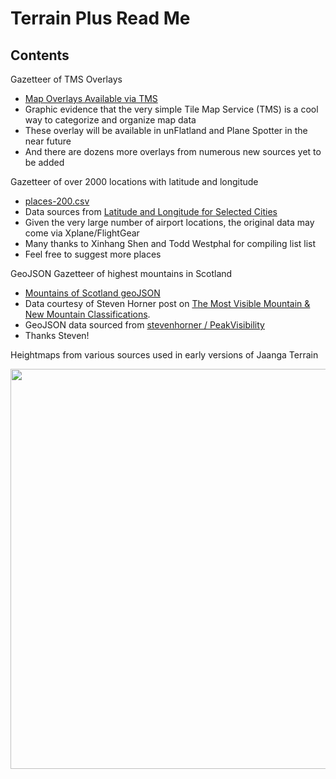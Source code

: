 Terrain Plus Read Me
====================

## Contents

Gazetteer of TMS Overlays

* [Map Overlays Available via TMS]( http://jaanga.github.io/terrain-plus/cookbook/gazetteer-overlays/r1/gazetteer-overlays-r1.html )
* Graphic evidence that the very simple Tile Map Service (TMS) is a cool way to categorize and organize map data
* These overlay will be available in unFlatland and Plane Spotter in the near future
* And there are dozens more overlays from numerous new sources yet to be added



Gazetteer of over 2000 locations with latitude and longitude  

* [places-200.csv]( https://github.com/jaanga/terrain-plus/blob/gh-pages/gazetteer/places-2000.csv )  
* Data sources from [Latitude and Longitude for Selected Cities]( http://www.golombek.com/locations.html )
* Given the very large number of airport locations, the original data may come via Xplane/FlightGear 
* Many thanks to Xinhang Shen and Todd Westphal for compiling list list
* Feel free to suggest more places

GeoJSON Gazetteer of highest mountains in Scotland  

* [Mountains of Scotland geoJSON]( http://jaanga.github.io/terrain-plus/gazetteer-geojson/horners.geojson )
* Data courtesy of Steven Horner post on
[The Most Visible Mountain & New Mountain Classifications]( http://stevenhorner.com/blog/2013/11/09/the-most-visible-mountain-and-new-mountain-classifications/ ).  
* GeoJSON data sourced from [stevenhorner / PeakVisibility]( https://github.com/stevenhorner/PeakVisibility/ )
* Thanks Steven!

Heightmaps from various sources used in early versions of Jaanga Terrain

<img src=http://jaanga.github.io/terrain-plus/unicam/topo-4-6-2.png width=640 />
